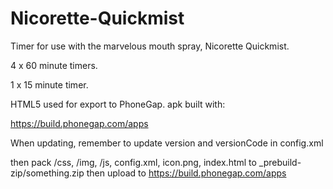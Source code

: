 # Nicorette-Quickmist

Timer for use with the marvelous mouth spray, Nicorette Quickmist.

4 x 60 minute timers.

1 x 15 minute timer.


HTML5 used for export to PhoneGap. apk built with:

https://build.phonegap.com/apps

When updating, remember to update version and versionCode in config.xml

then pack /css, /img, /js, config.xml, icon.png, index.html to _prebuild-zip/something.zip
then upload to https://build.phonegap.com/apps
